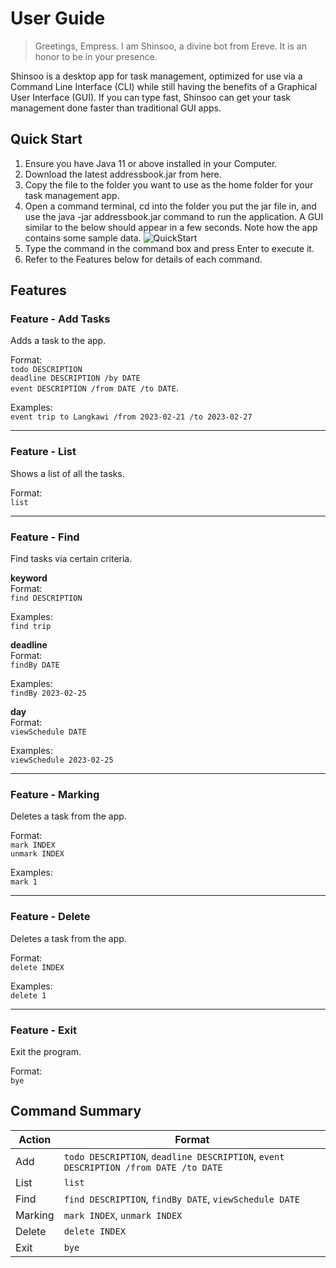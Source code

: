 # User Guide
> Greetings, Empress. I am Shinsoo, a divine bot from Ereve. It is an honor to be in your presence.

Shinsoo is a desktop app for task management, optimized for use via a Command Line Interface (CLI) while still having the benefits of a Graphical User Interface (GUI). If you can type fast, Shinsoo can get your task management done faster than traditional GUI apps.

## Quick Start
1. Ensure you have Java 11 or above installed in your Computer.
2. Download the latest addressbook.jar from here.
3. Copy the file to the folder you want to use as the home folder for your task management app.
4. Open a command terminal, cd into the folder you put the jar file in, and use the java -jar addressbook.jar command to run the application.
A GUI similar to the below should appear in a few seconds. Note how the app contains some sample data.
![QuickStart](https://user-images.githubusercontent.com/97417244/219500881-c5149da1-acb7-4177-bce3-500b0b7576d9.png)
5. Type the command in the command box and press Enter to execute it.
6. Refer to the Features below for details of each command.

## Features 

### Feature - Add Tasks

Adds a task to the app.

Format: <br/>
`todo DESCRIPTION`<br/>
`deadline DESCRIPTION /by DATE`<br/>
`event DESCRIPTION /from DATE /to DATE`.

Examples: <br/>
`event trip to Langkawi /from 2023-02-21 /to 2023-02-27`

---
### Feature - List

Shows a list of all the tasks.

Format: <br/>
`list`

---
### Feature - Find

Find tasks via certain criteria.

**keyword** <br/>
Format: <br/>
`find DESCRIPTION`

Examples: <br/>
`find trip`

**deadline** <br/>
Format: <br/>
`findBy DATE`

Examples: <br/>
`findBy 2023-02-25`

**day** <br/>
Format: <br/>
`viewSchedule DATE`

Examples: <br/>
`viewSchedule 2023-02-25`

---
### Feature - Marking

Deletes a task from the app.

Format: <br/>
`mark INDEX` <br/>
`unmark INDEX`

Examples: <br/>
`mark 1`

---
### Feature - Delete

Deletes a task from the app.

Format: <br/>
`delete INDEX`

Examples: <br/>
`delete 1`

---
### Feature - Exit

Exit the program.

Format: <br/>
`bye`

## Command Summary
| Action | Format                     |
|--------|----------------------------|
| Add    | `todo DESCRIPTION`, `deadline DESCRIPTION`, `event DESCRIPTION /from DATE /to DATE`|
| List   | `list`                     |
| Find   | `find DESCRIPTION`, `findBy DATE`, `viewSchedule DATE`|
| Marking | `mark INDEX`, `unmark INDEX`|
| Delete | `delete INDEX` |
| Exit | `bye` |
